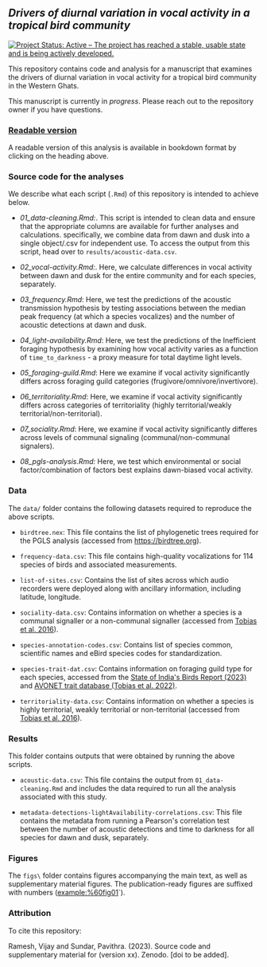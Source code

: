 ## *Drivers of diurnal variation in vocal activity in a tropical bird community*

<!-- badges: start -->

[![Project Status: Active – The project has reached a stable, usable state and is being actively developed.](https://www.repostatus.org/badges/latest/active.svg)](https://www.repostatus.org/#active) <!-- badges: end -->

This repository contains code and analysis for a manuscript that examines the drivers of diurnal variation in vocal activity for a tropical bird community in the Western Ghats.

This manuscript is currently in *progress*. Please reach out to the repository owner if you have questions.

### [Readable version](https://vjjan91.github.io/diurnal-Acoustics/)

A readable version of this analysis is available in bookdown format by clicking on the heading above.

### Source code for the analyses

We describe what each script (`.Rmd`) of this repository is intended to achieve below.

-   *01_data-cleaning.Rmd:*. This script is intended to clean data and ensure that the appropriate columns are available for further analyses and calculations. specifically, we combine data from dawn and dusk into a single object/.csv for independent use. To access the output from this script, head over to `results/acoustic-data.csv`.

-   *02_vocal-activity.Rmd:*. Here, we calculate differences in vocal activity between dawn and dusk for the entire community and for each species, separately.

-   *03_frequency.Rmd*: Here, we test the predictions of the acoustic transmission hypothesis by testing associations between the median peak frequency (at which a species vocalizes) and the number of acoustic detections at dawn and dusk.

-   *04_light-availability.Rmd*: Here, we test the predictions of the Inefficient foraging hypothesis by examining how vocal activity varies as a function of `time_to_darkness` - a proxy measure for total daytime light levels.

-   *05_foraging-guild.Rmd*: Here we examine if vocal activity significantly differs across foraging guild categories (frugivore/omnivore/invertivore).

-   *06_territoriality.Rmd*: Here, we examine if vocal activity significantly differs across categories of territoriality (highly territorial/weakly territorial/non-territorial).

-   *07_sociality.Rmd*: Here, we examine if vocal activity significantly differes across levels of communal signaling (communal/non-communal signalers).

-   *08_pgls-analysis.Rmd:* Here, we test which environmental or social factor/combination of factors best explains dawn-biased vocal activity.

### Data

The `data/` folder contains the following datasets required to reproduce the above scripts.

-   `birdtree.nex`: This file contains the list of phylogenetic trees required for the PGLS analysis (accessed from <https://birdtree.org>).

-   `frequency-data.csv`: This file contains high-quality vocalizations for 114 species of birds and associated measurements.

-   `list-of-sites.csv`: Contains the list of sites across which audio recorders were deployed along with ancillary information, including latitude, longitude.

-   `sociality-data.csv`: Contains information on whether a species is a communal signaller or a non-communal signaller (accessed from [Tobias et al. 2016](https://www.frontiersin.org/journals/ecology-and-evolution/articles/10.3389/fevo.2016.00074/full)).

-   `species-annotation-codes.csv`: Contains list of species common, scientific names and eBird species codes for standardization.

-   `species-trait-dat.csv`: Contains information on foraging guild type for each species, accessed from the [State of India's Birds Report (2023)](https://stateofindiasbirds.in/) and [AVONET trait database (Tobias et al. 2022)](https://onlinelibrary.wiley.com/doi/full/10.1111/ele.13898).

-   `territoriality-data.csv`: Contains information on whether a species is highly territorial, weakly territorial or non-territorial (accessed from [Tobias et al. 2016](https://www.frontiersin.org/journals/ecology-and-evolution/articles/10.3389/fevo.2016.00074/full)).

### Results

This folder contains outputs that were obtained by running the above scripts.

-   `acoustic-data.csv`: This file contains the output from `01_data-cleaning.Rmd` and includes the data required to run all the analysis associated with this study.

-   `metadata-detections-lightAvailability-correlations.csv`: This file contains the metadata from running a Pearson's correlation test between the number of acoustic detections and time to darkness for all species for dawn and dusk, separately.

### Figures

The `figs\` folder contains figures accompanying the main text, as well as supplementary material figures. The publication-ready figures are suffixed with numbers (<example:%60fig01>\`).

### Attribution

To cite this repository:

Ramesh, Vijay and Sundar, Pavithra. (2023). Source code and supplementary material for <edit information here>(version xx). Zenodo. [doi to be added].
